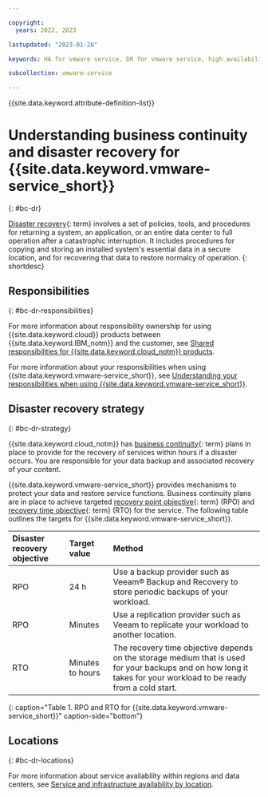 ```yaml
---

copyright:
  years: 2022, 2023

lastupdated: "2023-01-26"

keywords: HA for vmware service, DR for vmware service, high availability for vmware service, disaster recovery for vmware service, failover for vmware service, BC for vmware service, DR for vmware service, business continuity for vmware service, disaster recovery for vmware service

subcollection: vmware-service

---
```


{{site.data.keyword.attribute-definition-list}}

# Understanding business continuity and disaster recovery for {{site.data.keyword.vmware-service_short}}
{: #bc-dr}

[Disaster recovery](#x2113280){: term} involves a set of policies, tools, and procedures for returning a system, an application, or an entire data center to full operation after a catastrophic interruption. It includes procedures for copying and storing an installed system's essential data in a secure location, and for recovering that data to restore normalcy of operation.
{: shortdesc}

## Responsibilities
{: #bc-dr-responsibilities}

For more information about responsibility ownership for using {{site.data.keyword.cloud}} products between {{site.data.keyword.IBM_notm}} and the customer, see [Shared responsibilities for {{site.data.keyword.cloud_notm}} products](/docs/overview?topic=overview-shared-responsibilities).

For more information about your responsibilities when using {{site.data.keyword.vmware-service_short}}, see [Understanding your responsibilities when using {{site.data.keyword.vmware-service_short}}](/docs/vmware-service?topic=vmware-service-understand-responsib).

## Disaster recovery strategy
{: #bc-dr-strategy}

{{site.data.keyword.cloud_notm}} has [business continuity](#x3026801){: term} plans in place to provide for the recovery of services within hours if a disaster occurs. You are responsible for your data backup and associated recovery of your content.

{{site.data.keyword.vmware-service_short}} provides mechanisms to protect your data and restore service functions. Business continuity plans are in place to achieve targeted [recovery point objective](#x3429911){: term} (RPO) and [recovery time objective](#x3167918){: term} (RTO) for the service. The following table outlines the targets for {{site.data.keyword.vmware-service_short}}.

| Disaster recovery objective | Target value | Method |
|:--------------------------- |:------------ | :----- |
| RPO | 24 h | Use a backup provider such as Veeam® Backup and Recovery to store periodic backups of your workload. |
| RPO | Minutes | Use a replication provider such as Veeam to replicate your workload to another location. |
| RTO | Minutes to hours | The recovery time objective depends on the storage medium that is used for your backups and on how long it takes for your workload to be ready from a cold start. |
{: caption="Table 1. RPO and RTO for {{site.data.keyword.vmware-service_short}}" caption-side="bottom"}

## Locations
{: #bc-dr-locations}

For more information about service availability within regions and data centers, see [Service and infrastructure availability by location](/docs/overview?topic=overview-services_region).
